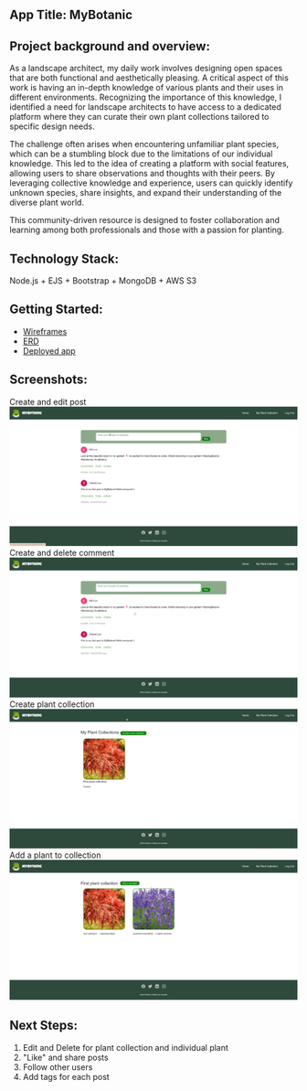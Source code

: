 ## App Title: MyBotanic

## Project background and overview:
As a landscape architect, my daily work involves designing open spaces that are both functional and aesthetically pleasing. A critical aspect of this work is having an in-depth knowledge of various plants and their uses in different environments. Recognizing the importance of this knowledge, I identified a need for landscape architects to have access to a dedicated platform where they can curate their own plant collections tailored to specific design needs.

The challenge often arises when encountering unfamiliar plant species, which can be a stumbling block due to the limitations of our individual knowledge. This led to the idea of creating a platform with social features, allowing users to share observations and thoughts with their peers. By leveraging collective knowledge and experience, users can quickly identify unknown species, share insights, and expand their understanding of the diverse plant world. 

This community-driven resource is designed to foster collaboration and learning among both professionals and those with a passion for planting.

## Technology Stack: 
Node.js + EJS + Bootstrap + MongoDB + AWS S3

## Getting Started: 
- [Wireframes](https://www.figma.com/design/F80QCJxVE72rnD9Du72Nm4/GA_Project2%3A-MyBotanic?node-id=0-1&t=nbnDsBQwbe4rIGBZ-1)
- [ERD](https://miro.com/welcomeonboard/U1VmZVhyVWpDb0gwWHN4RUxjN0h5aGhkYXVtZVl4d3c2SU9rTVNRNEVpUldJT0V3SVJtNWFnbDNUdElaR1hvZHwzMDc0NDU3MzQ3NTgxOTY0ODMyfDI=?share_link_id=446756152333)
- [Deployed app](https://mybotanic.onrender.com)

## Screenshots:
Create and edit post</br>
![gif](./public/gif/Create%20post.gif)
Create and delete comment</br>
![gif](./public/gif/create%20comment.gif)
Create plant collection</br>
![gif](./public/gif/create%20collection.gif)
Add a plant to collection</br>
![gif](./public/gif/Add%20plant.gif)

## Next Steps: 
1. Edit and Delete for plant collection and individual plant
2. "Like" and share posts
3. Follow other users
4. Add tags for each post